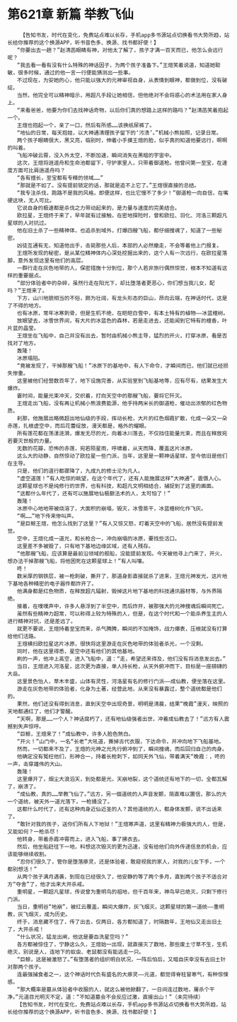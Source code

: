 # 第621章 新篇 举教飞仙
        【告知书友，时代在变化，免费站点难以长存，手机app多书源站点切换看书大势所趋，站长给你推荐的这个换源APP，听书音色多、换源、找书都好使！】
       “你要出去一趟？”赵清菡眼睛有神，对他太了解了，孩子才满一百天而已，他怎么会远行呢？
       “我去看一看有没有什么特殊的神话因子，为两个孩子准备下。”王煊笑着说道，知道她聪敏，很多时候，通过的他一言一行便能猜测出一些事。
       不过现在，为安她的心，他只能以强大的元神审视自身，从表情到眼神，都做到位，没有破绽。
       当然，他完全可以精神暗示，用超凡手段让她相信，但他绝对不会将惑心的术法用在家人身上。
       “来看爸爸，他要为你们去找神话奇物，以后你们真的想踏上这样的路吗？”赵清菡笑着抱起一个。
       王煊也抱起一个，亲了一口，然后有所感……该换纸尿裤了。
       “地仙的日常，每天抱娃，以大神通清理孩子留下的‘污渍’。”机械小熊拍照，记录日常。
       两个孩子眼睛很大，黑又亮，临别时，伸着小手摸王煊的脸，似乎真的知道他要远行，啊啊的叫着。
       飞船冲破云霄，没入外太空，不断加速，瞬间消失在黑暗的宇宙中。
       这次，王煊将逍遥舟和生命池都留下，守护家里人，只带着御道枪。他曾问第一至宝，在速度方面可比肩逍遥舟吗？
       “各有擅长，至宝都有专精的领域……”
       “那就是不如了。没有提前锁定的话，那就是追不上它了。”王煊很直接的总结。
       “我专注杀伐，跑路不是我的风格，即便这样，也比它慢不了多少！”御道枪一向自信，在嘴硬这块，无人可比。
       它说自身的极速都是杀伐之力带动起来的，是力量与速度的完美结合。
       欧拉星，王煊终于来了，早年就有过接触，在密地探险时，曾和欧拉、羽化、河洛三颗超凡星球的人对抗过。
       他在旧土杀了一些精神体，也追杀到域外，打爆四艘飞船，都仔细搜魂了，知道了一些秘密。
       凶徒互通有无，知道他出手，击毙那些人后，本部的人必然撤走，不会等着他上门报复。
       王煊所发现的秘密，是从某位精神体内心深处挖掘出来的，这个人有一次远行，在欧拉星落脚，意外发现这里有他们的高层。
       一群行走在灰色地带的人，保密措施十分到位，那个人若非旅行偶然惊觉，根本不知道有这样的重要据点。
       “部分体验者中的杂碎，虽然行走在阳光下，却比堕落者更恶心，你们想当我儿女，配吗？”王煊来了。
       下方，山川地貌相当的不俗，颇为壮阔，有龙头形态的巨山，昂向云端，在神话时代，这是了不得的地方。
       也有冰原，常年冰寒刺骨，但是生机不绝，在皑皑白雪中，有本土特有的植物——冰蓝檀树。
       放眼望去，冰雪世界间，有大片的冰蓝色的森林，若是走进去，还能闻到它特有的檀香，叶片蓝的晶莹。
       王煊坐在飞船中，自己并没有出去，暂时由机械小熊主导，猛烈的开火，打穿冰原，看是否找对了地方。
       轰隆！
       冰原塌陷。
       “竟被发现了，干掉那艘飞船！”冰原下的基地中，有人下命令，才瞬间而已，他们就已经损失惨重。
       这里被他们经营数百年了，地下设施完善，从实验室到飞船基地等，应有尽有，结果发生大爆炸。
       霎时间，能量光束冲天，交织着，打向天空中的那艘飞船，要将它歼灭。
       王煊走出飞船，没有再让机械小熊浪费能源，他手持两米长的御道枪，催动出浓郁的红色物质。
       刹那，他施展出略微超出地仙级的手段，挥动长枪，大片的红色烟霞扩散，化成一朵又一朵赤莲，扎根虚空中，而后花蕾绽放，漫天都是，格外的耀眼。
       所有莲花都在荡漾涟漪，爆发无尽的光，向着冰川落去，不仅挡住能量光束，而且在释放宛若要灭世般的力量。
       无数的花瓣，恐怖的赤莲，宛若陨星雨，呼啸着，从天而降，覆盖这片冰原。
       这么大的动静，自然惊动了欧拉星一些门派，当年，这里是一颗神话星球，至今依旧是他们在主导。
       只是，他们的道行都骤降了，九成九的修士沦为凡人。
       “虚空道莲！”有人吃惊的眺望，在这个年代了，还有人能施展这样“大神通”，震慑人心。
       这颗星球也不是纯修行的世界，也有科技，和超凡文明相结合，捕捉到了这里的画面。
       “这都什么年代了，还有可以施展地仙极巅法术的人，太可怕了！”
       轰隆！
       冰原中心地地带被烧溶了，大面积的崩塌，毁灭，冰雪蒸干，冰蓝檀树化作飞灰。
       “啊……”地下传来惨叫声。
       “是巨鲸王煊，他怎么找到了这里？”有人又惊又怒，盯着天空中的飞船，居然没有提前发觉。
       空中，王煊化成一道光，和长枪合一，冲向崩塌的冰原，要找些活口。
       这里差不多被毁了，只有地下基地边缘区域，还有人残存。
       “他那艘飞船，应该算是最前沿领域的舰船，没能提前发现。今天被他寻上门来了，开火，想办法干掉那艘飞船，将他困死在这颗星球上！”有人叫嚷。
       咚！
       数米厚的钢铁层，被一枪刺破，撕开了，那道身影直接就杀了进来，王煊元神发光，这片地下基地各种精密的电子器件都炸开了。
       他满身都是红色物质，在释放超凡辐射，毁掉这片地下基地的科技通讯器材等，与外界隔绝。
       接着，在噗噗声中，许多人悬浮到了半空中，而后炸开，被那强大的元神搜魂后瞬间死亡。
       虽然有些精神力超常，可以称得上较为特殊的人，但是，在这个时代和一个能杀养生主的人进行精神对抗，还是差远了。
       就更不要说，王煊持着至宝而来，杀气腾腾，瞬间的不加掩饰，战力爆表，压根就没有打算给他们活路。
       王煊横扫欧拉星这片冰原，很快将这里游走在灰色地带的体验者杀光，一个没剩。
       同时，他在这里得悉，星空中还有他们的其他基地。
       刷的一声，他冲上高空，进入飞船中，道：“走，希望还来得及，他们没有将消息发出去。”
       当日，王煊进入河洛星，这次更为直接，单人持长枪，从天外俯冲而下，目标是一座磅礴的大岳。
       这里景色怡人，草木丰盛，山体有灵性，河洛星有名的修行门派——成仙教，便坐落在这里。
       游走在灰色地带的体验者，化身为土著，经营此地，从来没有暴露过，整个道统都是他们的。
       果然，他们还没有得到消息，直到天空中出现奇景，明明是清晨，结果“晚霞”漫天，映照的天地都通红了，他们才警醒。
       “天啊，那是……一个人？神话腐朽了，还有地仙级强者出世，冲着成仙教去了！”远方有人震撼到失声惊呼。
       “巨鲸，王煊来了！”成仙教中，许多人脸色煞白。
       “开火！”山门中，一名“长老”大吼道，撕掉古代衣服，下达命令，并冲向地下飞船基地。
       然而，一切都来不及了，王煊的元神之光先行俯冲到了，瞬间搜魂，而后回归自己的肉身。
       他确定没有冤枉他们，形神合一，持着长枪刺下，如同天外飞仙，带着满天“晚霞：，咚的一声，击穿雄伟的大山。
       轰隆！
       这里爆开了，烟尘大浪滔天，到处都是光，天崩地裂，这个道统还有地下的一切，全都瓦解了，崩溃了。
       “成仙教，真的……举教飞仙了。”远方，另一個道统的人声音发颤，简直难以置信，那么的大一个道统，被天外一道光落下，一枪捅没了。
       这都什么时代了，还有这种肉身近仙近圣的人？其他道统的人，都身体发颤，说不出话来了。
       “敢针对我的孩子，送你们所有人下地狱！”王煊寒声道，这里有精神力极强大的人，但是，又能如何？一枪杀尽！
       他转身，带着赤霞冲霄而上，进入飞船，事了拂衣去。
       然后，他坐船赶往下一地，料想这次毁灭的更为迅速，没有给他们向外传递信息的机会，应该能够继续收割。
       “忍你们很久了，管你是堕落瘆灵，还是体验者，敢窥视我的家人，对我的儿女下手，一个都别想活！”
       从两个孩子满月遇袭，到现在已经很久了，他安静的等了两个多月，直到两个孩子不适合对方“夺舍”了，他才出来大开杀戒。
       重明星，一颗超凡星球，传说曾为重明鸟的祖地，但千百年来，神鸟早已绝灭，只剩下修行门派。
       当日，重明谷“地崩”，被红云覆盖，瞬间大爆炸，灰飞烟灭，这颗星球的第一道统——重明教，灰飞烟灭，成为历史。
       终于，消息藏不住了，传了出去，仅两日，各方都知道了，时隔数年，王地仙又走出旧土了，大开杀戒！
       “什么状况，猛龙出闸，他这是要血洗星空吗？”
       各方都被惊住了，宁静这么久，王煊始一出现，就直接灭了数地，那些废土寸草不生，生机绝灭，别说是人，连地下的蚁虫、老鼠都没有能逃走一只。
       “巨鲸，这是被激怒了。”有堕落者的组织明白状况，一阵后怕后，又暗自庆幸没有去旧土针对那两个孩子。
       连最强捕食者之一，这个神话时代负有盛名的大瘆灵——元道，都觉得脊柱冒寒气，有种惊悚感。
       “那大概率是墓从体验者中收服的人，就这么被他掀翻了，一日间连过数地，屠杀个干净。”元道目光明灭不定，道：“不知道墓会不会反应过激，直接出山！”（未完待续）
       【告知书友，时代在变化，免费站点难以长存，手机app多书源站点切换看书大势所趋，站长给你推荐的这个换源APP，听书音色多、换源、找书都好使！】